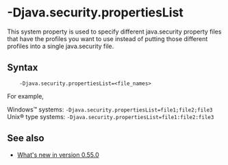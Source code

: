 <!--
* Copyright (c) 2017, 2025 IBM Corp. and others
*
* This program and the accompanying materials are made
* available under the terms of the Eclipse Public License 2.0
* which accompanies this distribution and is available at
* https://www.eclipse.org/legal/epl-2.0/ or the Apache
* License, Version 2.0 which accompanies this distribution and
* is available at https://www.apache.org/licenses/LICENSE-2.0.
*
* This Source Code may also be made available under the
* following Secondary Licenses when the conditions for such
* availability set forth in the Eclipse Public License, v. 2.0
* are satisfied: GNU General Public License, version 2 with
* the GNU Classpath Exception [1] and GNU General Public
* License, version 2 with the OpenJDK Assembly Exception [2].
*
* [1] https://www.gnu.org/software/classpath/license.html
* [2] https://openjdk.org/legal/assembly-exception.html
*
* SPDX-License-Identifier: EPL-2.0 OR Apache-2.0 OR GPL-2.0-only WITH Classpath-exception-2.0 OR GPL-2.0-only WITH OpenJDK-assembly-exception-1.0
-->

# -Djava.security.propertiesList

This system property is used to specify different java.security property files that have the profiles you want to use instead of putting those different profiles into a single java.security file.

## Syntax

        -Djava.security.propertiesList=<file_names>

For example,

Windows&trade; systems: `-Djava.security.propertiesList=file1;file2;file3`
Unix&reg; type systems: `-Djava.security.propertiesList=file1:file2:file3`

## See also

- [What's new in version 0.55.0](version0.55.md#new-system-property-added-to-support-a-list-of-javasecurity-property-files)

<!-- ==== END OF TOPIC ==== djavasecuritypropertieslist.md ==== -->
